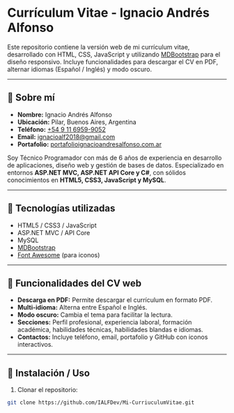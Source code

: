 # Currículum Vitae - Ignacio Andrés Alfonso

Este repositorio contiene la versión web de mi currículum vitae, desarrollado con HTML, CSS, JavaScript y utilizando [MDBootstrap](https://mdbootstrap.com/) para el diseño responsivo. Incluye funcionalidades para descargar el CV en PDF, alternar idiomas (Español / Inglés) y modo oscuro.

---

## 🔹 Sobre mí

- **Nombre:** Ignacio Andrés Alfonso
- **Ubicación:** Pilar, Buenos Aires, Argentina
- **Teléfono:** [+54 9 11 6959-9052](tel:+5491169599052)
- **Email:** [ignacioalf2018@gmail.com](mailto:ignacioalf2018@gmail.com)
- **Portafolio:** [portafolioignacioandresalfonso.com.ar](https://portafolioignacioandresalfonso.com.ar)

Soy Técnico Programador con más de 6 años de experiencia en desarrollo de aplicaciones, diseño web y gestión de bases de datos. Especializado en entornos **ASP.NET MVC, ASP.NET API Core y C#**, con sólidos conocimientos en **HTML5, CSS3, JavaScript y MySQL**.

---

## 🔹 Tecnologías utilizadas

- HTML5 / CSS3 / JavaScript
- ASP.NET MVC / API Core
- MySQL
- [MDBootstrap](https://mdbootstrap.com/)
- [Font Awesome](https://fontawesome.com/) (para iconos)

---

## 🔹 Funcionalidades del CV web

- **Descarga en PDF:** Permite descargar el currículum en formato PDF.
- **Multi-idioma:** Alterna entre Español e Inglés.
- **Modo oscuro:** Cambia el tema para facilitar la lectura.
- **Secciones:** Perfil profesional, experiencia laboral, formación académica, habilidades técnicas, habilidades blandas e idiomas.
- **Contactos:** Incluye teléfono, email, portafolio y GitHub con iconos interactivos.

---

## 🔹 Instalación / Uso

1. Clonar el repositorio:
```bash
git clone https://github.com/IALFDev/Mi-CurriuculumVitae.git
